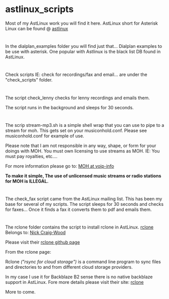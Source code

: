 # astlinux_scripts
Most of my AstLinux work you will find it here.
AstLinux short for Asterisk Linux can be found @ [astlinux](https://www.astlinux-project.org)
#

In the dialplan_examples folder you will find just that... Dialplan examples to be use with asterisk. One popular with Astlinux is the black list DB found in AstLinux.
#
Check scripts IE: check for recordings/fax and email... are under the "check_scripts" folder.
#
The script check_lenny checks for lenny recordings and emails them.

The script runs in the background and sleeps for 30 seconds.
#
The scrip stream-mp3.sh is a simple shell wrap that you can use to pipe to a stream for moh.
This gets set on your musiconhold.conf.
Please see musiconhold.conf for example of use.

Please note that I am not responsible in any way, shape, or form for your doings with MOH. You must own licensing to use streams as MOH. IE: You must pay royalties, etc....

For more information please go to: [MOH at voip-info](https://www.voip-info.org/music-on-hold/)

**To make it simple, The use of unlicensed music streams or radio stations for MOH is ILLEGAL.**
#
The check_fax script came from the AstLinux mailing list. This has been my base for several of my scripts.
The script sleeps for 30 seconds and checks for faxes... Once it finds a fax it converts them to pdf and emails them.
#
The rclone folder contains the script to install rclone in AstLinux. [rclone](https://rclone.org/) Belongs to:
[Nick Craig-Wood](https://www.craig-wood.com/nick/)

Please visit their [rclone github page](https://github.com/ncw/rclone#storage-providers) 

From the rclone page:

Rclone *("rsync for cloud storage")* is a command line program to sync files and directories to and from
 different cloud storage providers.

In my case I use it for Backblaze B2 sense there is no native backblaze support in AstLinux.
Fore more details please visit their site: [rclone](https://rclone.org/)

More to come.
